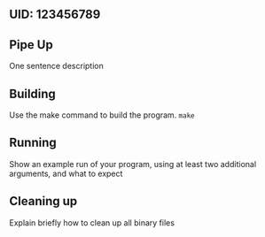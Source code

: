## UID: 123456789

## Pipe Up

One sentence description

## Building

Use the make command to build the program.
``` make ```

## Running

Show an example run of your program, using at least two additional arguments, and what to expect

## Cleaning up

Explain briefly how to clean up all binary files
